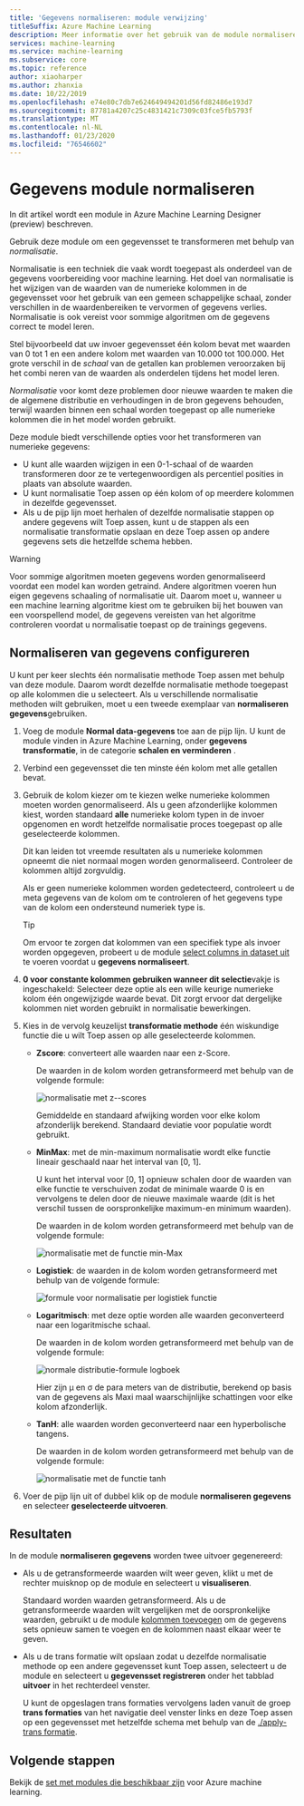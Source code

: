```yaml
---
title: 'Gegevens normaliseren: module verwijzing'
titleSuffix: Azure Machine Learning
description: Meer informatie over het gebruik van de module normaliseren gegevens in Azure Machine Learning om een gegevensset te transformeren met behulp van *normalisatie*.
services: machine-learning
ms.service: machine-learning
ms.subservice: core
ms.topic: reference
author: xiaoharper
ms.author: zhanxia
ms.date: 10/22/2019
ms.openlocfilehash: e74e80c7db7e624649494201d56fd82486e193d7
ms.sourcegitcommit: 87781a4207c25c4831421c7309c03fce5fb5793f
ms.translationtype: MT
ms.contentlocale: nl-NL
ms.lasthandoff: 01/23/2020
ms.locfileid: "76546602"
---
```

# <a name="normalize-data-module"></a>Gegevens module normaliseren

In dit artikel wordt een module in Azure Machine Learning Designer (preview) beschreven.

Gebruik deze module om een gegevensset te transformeren met behulp van *normalisatie*.

Normalisatie is een techniek die vaak wordt toegepast als onderdeel van de gegevens voorbereiding voor machine learning. Het doel van normalisatie is het wijzigen van de waarden van de numerieke kolommen in de gegevensset voor het gebruik van een gemeen schappelijke schaal, zonder verschillen in de waardenbereiken te vervormen of gegevens verlies. Normalisatie is ook vereist voor sommige algoritmen om de gegevens correct te model leren.

Stel bijvoorbeeld dat uw invoer gegevensset één kolom bevat met waarden van 0 tot 1 en een andere kolom met waarden van 10.000 tot 100.000. Het grote verschil in de *schaal* van de getallen kan problemen veroorzaken bij het combi neren van de waarden als onderdelen tijdens het model leren.

*Normalisatie* voor komt deze problemen door nieuwe waarden te maken die de algemene distributie en verhoudingen in de bron gegevens behouden, terwijl waarden binnen een schaal worden toegepast op alle numerieke kolommen die in het model worden gebruikt.

Deze module biedt verschillende opties voor het transformeren van numerieke gegevens:

- U kunt alle waarden wijzigen in een 0-1-schaal of de waarden transformeren door ze te vertegenwoordigen als percentiel posities in plaats van absolute waarden.
- U kunt normalisatie Toep assen op één kolom of op meerdere kolommen in dezelfde gegevensset.
- Als u de pijp lijn moet herhalen of dezelfde normalisatie stappen op andere gegevens wilt Toep assen, kunt u de stappen als een normalisatie transformatie opslaan en deze Toep assen op andere gegevens sets die hetzelfde schema hebben.

> [!WARNING]
> Voor sommige algoritmen moeten gegevens worden genormaliseerd voordat een model kan worden getraind. Andere algoritmen voeren hun eigen gegevens schaaling of normalisatie uit. Daarom moet u, wanneer u een machine learning algoritme kiest om te gebruiken bij het bouwen van een voorspellend model, de gegevens vereisten van het algoritme controleren voordat u normalisatie toepast op de trainings gegevens.

##  <a name="configure-normalize-data"></a>Normaliseren van gegevens configureren

U kunt per keer slechts één normalisatie methode Toep assen met behulp van deze module. Daarom wordt dezelfde normalisatie methode toegepast op alle kolommen die u selecteert. Als u verschillende normalisatie methoden wilt gebruiken, moet u een tweede exemplaar van **normaliseren gegevens**gebruiken.

1. Voeg de module **Normal data-gegevens** toe aan de pijp lijn. U kunt de module vinden in Azure Machine Learning, onder **gegevens transformatie**, in de categorie **schalen en verminderen** .

2. Verbind een gegevensset die ten minste één kolom met alle getallen bevat.

3. Gebruik de kolom kiezer om te kiezen welke numerieke kolommen moeten worden genormaliseerd. Als u geen afzonderlijke kolommen kiest, worden standaard **alle** numerieke kolom typen in de invoer opgenomen en wordt hetzelfde normalisatie proces toegepast op alle geselecteerde kolommen. 

    Dit kan leiden tot vreemde resultaten als u numerieke kolommen opneemt die niet normaal mogen worden genormaliseerd. Controleer de kolommen altijd zorgvuldig.

    Als er geen numerieke kolommen worden gedetecteerd, controleert u de meta gegevens van de kolom om te controleren of het gegevens type van de kolom een ondersteund numeriek type is.

    > [!TIP]
    > Om ervoor te zorgen dat kolommen van een specifiek type als invoer worden opgegeven, probeert u de module [select columns in dataset uit](./select-columns-in-dataset.md) te voeren voordat u **gegevens normaliseert**.

4. **0 voor constante kolommen gebruiken wanneer dit selectie**vakje is ingeschakeld: Selecteer deze optie als een wille keurige numerieke kolom één ongewijzigde waarde bevat. Dit zorgt ervoor dat dergelijke kolommen niet worden gebruikt in normalisatie bewerkingen.

5. Kies in de vervolg keuzelijst **transformatie methode** één wiskundige functie die u wilt Toep assen op alle geselecteerde kolommen. 
  
    - **Zscore**: converteert alle waarden naar een z-Score.
    
      De waarden in de kolom worden getransformeerd met behulp van de volgende formule:  
  
      ![normalisatie met z&#45;-scores](media/module/aml-normalization-z-score.png)
  
      Gemiddelde en standaard afwijking worden voor elke kolom afzonderlijk berekend. Standaard deviatie voor populatie wordt gebruikt.
  
    - **MinMax**: met de min-maximum normalisatie wordt elke functie lineair geschaald naar het interval van [0, 1].
    
      U kunt het interval voor [0, 1] opnieuw schalen door de waarden van elke functie te verschuiven zodat de minimale waarde 0 is en vervolgens te delen door de nieuwe maximale waarde (dit is het verschil tussen de oorspronkelijke maximum-en minimum waarden).
      
      De waarden in de kolom worden getransformeerd met behulp van de volgende formule:  
  
      ![normalisatie met de functie min&#45;Max](media/module/aml-normalization-minmax.png "AML_normalization-minmax")  
  
    - **Logistiek**: de waarden in de kolom worden getransformeerd met behulp van de volgende formule:

      ![formule voor normalisatie per logistiek functie](media/module/aml-normalization-logistic.png "AML_normalization-logistiek")  
  
    - **Logaritmisch**: met deze optie worden alle waarden geconverteerd naar een logaritmische schaal.
  
      De waarden in de kolom worden getransformeerd met behulp van de volgende formule:
  
      ![normale distributie&#45;formule logboek](media/module/aml-normalization-lognormal.png "AML_normalization-logaritmisch")
    
      Hier zijn μ en σ de para meters van de distributie, berekend op basis van de gegevens als Maxi maal waarschijnlijke schattingen voor elke kolom afzonderlijk.  
  
    - **TanH**: alle waarden worden geconverteerd naar een hyperbolische tangens.
    
      De waarden in de kolom worden getransformeerd met behulp van de volgende formule:
    
      ![normalisatie met de functie tanh](media/module/aml-normalization-tanh.png "AML_normalization-TANH")

6. Voer de pijp lijn uit of dubbel klik op de module **normaliseren gegevens** en selecteer **geselecteerde uitvoeren**. 

## <a name="results"></a>Resultaten

In de module **normaliseren gegevens** worden twee uitvoer gegenereerd:

- Als u de getransformeerde waarden wilt weer geven, klikt u met de rechter muisknop op de module en selecteert u **visualiseren**.

    Standaard worden waarden getransformeerd. Als u de getransformeerde waarden wilt vergelijken met de oorspronkelijke waarden, gebruikt u de module [kolommen toevoegen](./add-columns.md) om de gegevens sets opnieuw samen te voegen en de kolommen naast elkaar weer te geven.

- Als u de trans formatie wilt opslaan zodat u dezelfde normalisatie methode op een andere gegevensset kunt Toep assen, selecteert u de module en selecteert u **gegevensset registreren** onder het tabblad **uitvoer** in het rechterdeel venster.

    U kunt de opgeslagen trans formaties vervolgens laden vanuit de groep **trans formaties** van het navigatie deel venster links en deze Toep assen op een gegevensset met hetzelfde schema met behulp van de [./apply-trans formatie](apply-transformation.md).  


## <a name="next-steps"></a>Volgende stappen

Bekijk de [set met modules die beschikbaar zijn](module-reference.md) voor Azure machine learning. 